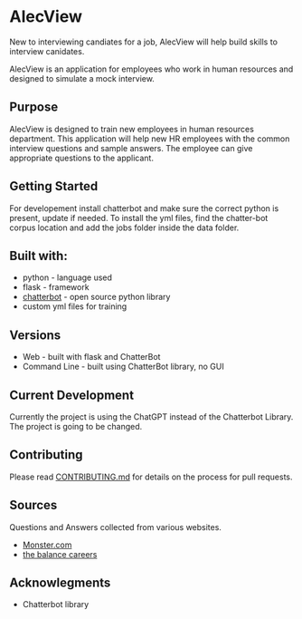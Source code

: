 # AlecView 

New to interviewing candiates for a job, AlecView will help build skills to 
interview canidates. 

AlecView is an application for employees who work in human resources and
designed to simulate a mock interview. 

## Purpose 

AlecView is designed to train new employees in human resources department. This application 
will help new HR employees with the common interview questions and sample answers.
The employee can give appropriate questions to the applicant. 

## Getting Started 
For developement install chatterbot and make sure the correct python is present, update if needed. 
To install the yml files, find the chatter-bot corpus location and add the jobs folder inside the data folder.

## Built with:
* python - language used 
* flask - framework
* [chatterbot](https://github.com/gunthercox/ChatterBot) - open source python library
*  custom yml files for training

## Versions
* Web - built with flask and ChatterBot
* Command Line - built using ChatterBot library, no GUI

## Current Development
Currently the project is using the ChatGPT
instead of the Chatterbot Library. The project is going
to be changed.

## Contributing 
Please read [CONTRIBUTING.md](https://github.com/kiwihero/alecView/blob/master/CONTRIBUTING.md) for details on the process for pull requests.

## Sources
Questions and Answers collected from various websites.
* [Monster.com](https://www.monster.com/career-advice/article/top-10-interview-questions-prep)
* [the balance careers](https://www.thebalancecareers.com/worst-interview-answers-2061232)

## Acknowlegments
* Chatterbot library



